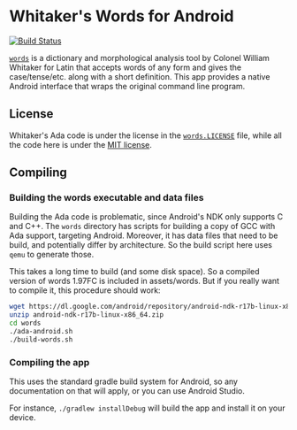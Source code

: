 Whitaker's Words for Android
============================

[![Build Status](https://travis-ci.org/ids1024/whitakers-words-android.svg?branch=master)](https://travis-ci.org/ids1024/whitakers-words-android)

[`words`](http://archives.nd.edu/whitaker/words.htm) is a dictionary and morphological analysis tool by Colonel William Whitaker for Latin that accepts words of any form and gives the case/tense/etc. along with a short definition. This app provides a native Android interface that wraps the original command line program.

License
-------

Whitaker's Ada code is under the license in the [`words.LICENSE`](words.LICENSE) file, while all the code here is under the [MIT license](LICENSE).

Compiling
---------

### Building the words executable and data files

Building the Ada code is problematic, since Android's NDK only supports C and C++. The `words` directory has scripts for building a copy of GCC with Ada support, targeting Android. Moreover, it has data files that need to be build, and potentially differ by architecture. So the build script here uses `qemu` to generate those.

This takes a long time to build (and some disk space). So a compiled version of words 1.97FC is included in assets/words. But if you really want to compile it, this procedure should work:

```bash
wget https://dl.google.com/android/repository/android-ndk-r17b-linux-x86_64.zip
unzip android-ndk-r17b-linux-x86_64.zip
cd words
./ada-android.sh
./build-words.sh
```

### Compiling the app

This uses the standard gradle build system for Android, so any documentation on that will apply, or you can use Android Studio.

For instance, `./gradlew installDebug` will build the app and install it on your device.
